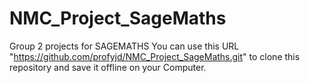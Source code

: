 # NMC_Project_SageMaths
Group 2 projects for SAGEMATHS
You can use this URL "https://github.com/profyjd/NMC_Project_SageMaths.git" to clone this repository and save it offline on your Computer.
